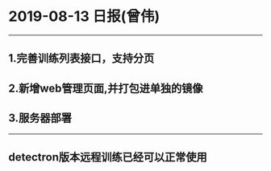 # 2019-08-13 日报(曾伟)
---
## 1.完善训练列表接口，支持分页
## 2.新增web管理页面,并打包进单独的镜像
## 3.服务器部署
---
## detectron版本远程训练已经可以正常使用
